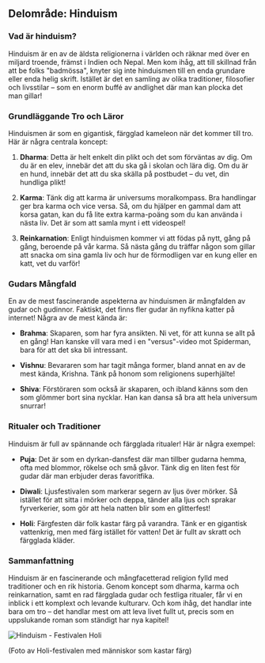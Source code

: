 ## Delområde: Hinduism

### Vad är hinduism?

Hinduism är en av de äldsta religionerna i världen och räknar med över en miljard troende, främst i Indien och Nepal. Men kom ihåg, att till skillnad från att be folks "badmössa", knyter sig inte hinduismen till en enda grundare eller enda helig skrift. Istället är det en samling av olika traditioner, filosofier och livsstilar – som en enorm buffé av andlighet där man kan plocka det man gillar!

### Grundläggande Tro och Läror

Hinduismen är som en gigantisk, färgglad kameleon när det kommer till tro. Här är några centrala koncept:

1. **Dharma**: Detta är helt enkelt din plikt och det som förväntas av dig. Om du är en elev, innebär det att du ska gå i skolan och lära dig. Om du är en hund, innebär det att du ska skälla på postbudet – du vet, din hundliga plikt!

2. **Karma**: Tänk dig att karma är universums moralkompass. Bra handlingar ger bra karma och vice versa. Så, om du hjälper en gammal dam att korsa gatan, kan du få lite extra karma-poäng som du kan använda i nästa liv. Det är som att samla mynt i ett videospel!

3. **Reinkarnation**: Enligt hinduismen kommer vi att födas på nytt, gång på gång, beroende på vår karma. Så nästa gång du träffar någon som gillar att snacka om sina gamla liv och hur de förmodligen var en kung eller en katt, vet du varför!

### Gudars Mångfald

En av de mest fascinerande aspekterna av hinduismen är mångfalden av gudar och gudinnor. Faktiskt, det finns fler gudar än nyfikna katter på internet! Några av de mest kända är:

- **Brahma**: Skaparen, som har fyra ansikten. Ni vet, för att kunna se allt på en gång! Han kanske vill vara med i en "versus"-video mot Spiderman, bara för att det ska bli intressant.

- **Vishnu**: Bevararen som har tagit många former, bland annat en av de mest kända, Krishna. Tänk på honom som religionens superhjälte!

- **Shiva**: Förstöraren som också är skaparen, och ibland känns som den som glömmer bort sina nycklar. Han kan dansa så bra att hela universum snurrar!

### Ritualer och Traditioner

Hinduism är full av spännande och färgglada ritualer! Här är några exempel:

- **Puja**: Det är som en dyrkan-dansfest där man tillber gudarna hemma, ofta med blommor, rökelse och små gåvor. Tänk dig en liten fest för gudar där man erbjuder deras favoritfika.

- **Diwali**: Ljusfestivalen som markerar segern av ljus över mörker. Så istället för att sitta i mörker och deppa, tänder alla ljus och sprakar fyrverkerier, som gör att hela natten blir som en glitterfest!

- **Holi**: Färgfesten där folk kastar färg på varandra. Tänk er en gigantisk vattenkrig, men med färg istället för vatten! Det är fullt av skratt och färgglada kläder.

### Sammanfattning

Hinduism är en fascinerande och mångfacetterad religion fylld med traditioner och en rik historia. Genom koncept som dharma, karma och reinkarnation, samt en rad färgglada gudar och festliga ritualer, får vi en inblick i ett komplext och levande kulturarv. Och kom ihåg, det handlar inte bara om tro – det handlar mest om att leva livet fullt ut, precis som en uppslukande roman som ständigt har nya kapitel!

![Hinduism - Festivalen Holi](https://example.com/holi-festival)

(Foto av Holi-festivalen med människor som kastar färg)